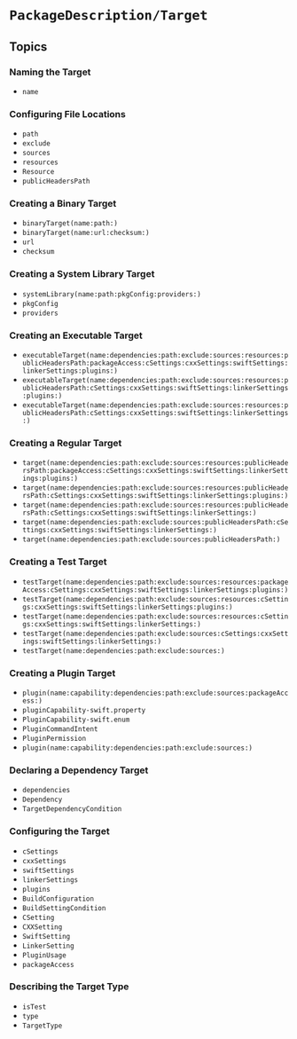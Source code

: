 #  ``PackageDescription/Target``

## Topics

### Naming the Target

- ``name``

### Configuring File Locations

- ``path``
- ``exclude``
- ``sources``
- ``resources``
- ``Resource``
- ``publicHeadersPath``

### Creating a Binary Target

- ``binaryTarget(name:path:)``
- ``binaryTarget(name:url:checksum:)``
- ``url``
- ``checksum``

### Creating a System Library Target

- ``systemLibrary(name:path:pkgConfig:providers:)``
- ``pkgConfig``
- ``providers``

### Creating an Executable Target

- ``executableTarget(name:dependencies:path:exclude:sources:resources:publicHeadersPath:packageAccess:cSettings:cxxSettings:swiftSettings:linkerSettings:plugins:)``
- ``executableTarget(name:dependencies:path:exclude:sources:resources:publicHeadersPath:cSettings:cxxSettings:swiftSettings:linkerSettings:plugins:)``
- ``executableTarget(name:dependencies:path:exclude:sources:resources:publicHeadersPath:cSettings:cxxSettings:swiftSettings:linkerSettings:)``

### Creating a Regular Target

- ``target(name:dependencies:path:exclude:sources:resources:publicHeadersPath:packageAccess:cSettings:cxxSettings:swiftSettings:linkerSettings:plugins:)``
- ``target(name:dependencies:path:exclude:sources:resources:publicHeadersPath:cSettings:cxxSettings:swiftSettings:linkerSettings:plugins:)``
- ``target(name:dependencies:path:exclude:sources:resources:publicHeadersPath:cSettings:cxxSettings:swiftSettings:linkerSettings:)``
- ``target(name:dependencies:path:exclude:sources:publicHeadersPath:cSettings:cxxSettings:swiftSettings:linkerSettings:)``
- ``target(name:dependencies:path:exclude:sources:publicHeadersPath:)``

### Creating a Test Target

- ``testTarget(name:dependencies:path:exclude:sources:resources:packageAccess:cSettings:cxxSettings:swiftSettings:linkerSettings:plugins:)``
- ``testTarget(name:dependencies:path:exclude:sources:resources:cSettings:cxxSettings:swiftSettings:linkerSettings:plugins:)``
- ``testTarget(name:dependencies:path:exclude:sources:resources:cSettings:cxxSettings:swiftSettings:linkerSettings:)``
- ``testTarget(name:dependencies:path:exclude:sources:cSettings:cxxSettings:swiftSettings:linkerSettings:)``
- ``testTarget(name:dependencies:path:exclude:sources:)``

### Creating a Plugin Target

- ``plugin(name:capability:dependencies:path:exclude:sources:packageAccess:)``
- ``pluginCapability-swift.property``
- ``PluginCapability-swift.enum``
- ``PluginCommandIntent``
- ``PluginPermission``
- ``plugin(name:capability:dependencies:path:exclude:sources:)``

### Declaring a Dependency Target

- ``dependencies``
- ``Dependency``
- ``TargetDependencyCondition``

### Configuring the Target

- ``cSettings``
- ``cxxSettings``
- ``swiftSettings``
- ``linkerSettings``
- ``plugins``
- ``BuildConfiguration``
- ``BuildSettingCondition``
- ``CSetting``
- ``CXXSetting``
- ``SwiftSetting``
- ``LinkerSetting``
- ``PluginUsage``
- ``packageAccess``

### Describing the Target Type

- ``isTest``
- ``type``
- ``TargetType``
